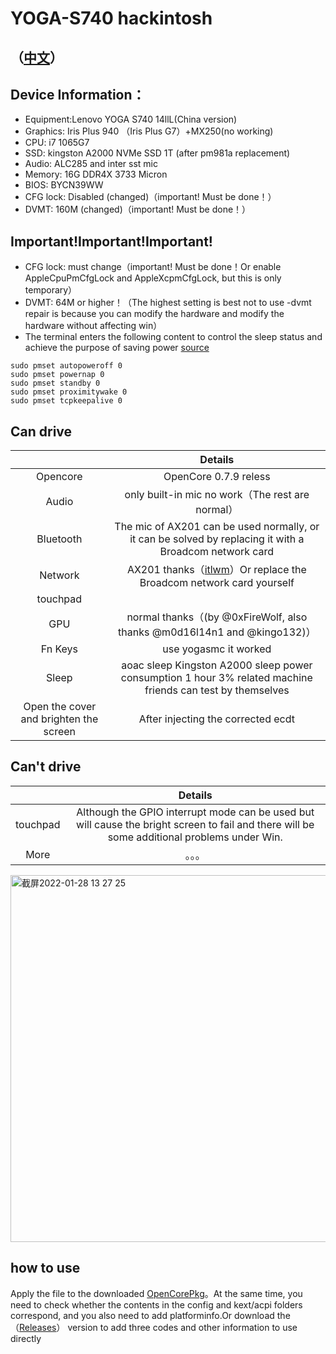# YOGA-S740 hackintosh

## （[中文](https://github.com/frozenzero123/YOGA-S740/blob/master/README.MD)）


## Device Information：
* Equipment:Lenovo YOGA S740 14llL(China version)
* Graphics: Iris Plus 940 （Iris Plus G7）+MX250(no working)
* CPU: i7 1065G7
* SSD: kingston A2000 NVMe SSD 1T (after pm981a replacement)
* Audio: ALC285 and inter sst mic
* Memory: 16G DDR4X 3733 Micron 
* BIOS: BYCN39WW
* CFG lock: Disabled (changed)（important! Must be done！）
* DVMT: 160M (changed)（important! Must be done！）

## Important!Important!Important!

* CFG lock: must change（important! Must be done！Or enable AppleCpuPmCfgLock and AppleXcpmCfgLock, but this is only temporary）
* DVMT: 64M or higher！（The highest setting is best not to use -dvmt repair is because you can modify the hardware and modify the hardware without affecting win）
* The terminal enters the following content to control the sleep status and achieve the purpose of saving power [source](https://dortania.github.io/OpenCore-Post-Install/universal/sleep.html#preparations)
```
sudo pmset autopoweroff 0
sudo pmset powernap 0
sudo pmset standby 0
sudo pmset proximitywake 0
sudo pmset tcpkeepalive 0
```


## Can drive
|  | Details |
|:-: | :-:|
|Opencore|OpenCore 0.7.9 reless|
|Audio|  only built-in mic no work（The rest are normal） |
|Bluetooth|  The mic of AX201 can be used normally, or it can be solved by replacing it with a Broadcom network card|
|Network| AX201 thanks（[itlwm](https://github.com/OpenIntelWireless/itlwm)）Or replace the Broadcom network card yourself|
|touchpad||interrupt mode|
|GPU|normal thanks（(by @0xFireWolf, also thanks @m0d16l14n1 and @kingo132)） |
|Fn Keys| use yogasmc it worked|
|Sleep| aoac sleep Kingston A2000 sleep power consumption 1 hour 3% related machine friends can test by themselves
|Open the cover and brighten the screen|After injecting the corrected ecdt|
## Can't drive
|  | Details |
|:-: | :-:|
|touchpad|Although the GPIO interrupt mode can be used but will cause the bright screen to fail and there will be some additional problems under Win.|
|More|。。。|

<img width="587" alt="截屏2022-01-28 13 27 25" src="https://user-images.githubusercontent.com/52648473/151494677-0cc6f563-0f05-4cc2-81c1-e4b7db17f296.png">





## how to use
Apply the file to the downloaded [OpenCorePkg](https://github.com/acidanthera/OpenCorePkg)。At the same time, you need to check whether the contents in the config and kext/acpi folders correspond, and you also need to add platforminfo.Or download the （[Releases](https://github.com/frozenzero123/YOGA-S740/releases)） version to add three codes and other information to use directly
